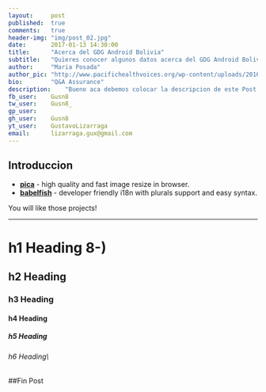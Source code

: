 ```yaml
---
layout:     post
published:  true
comments:   true
header-img: "img/post_02.jpg"
date:       2017-01-13 14:30:00
title:      "Acerca del GDG Android Bolivia"
subtitle:   "Quieres conocer algunos datos acerca del GDG Android Bolivia? Aca te los mostramos"
author:     "Maria Posada"
author_pic: "http://www.pacifichealthvoices.org/wp-content/uploads/2016/11/profile2.jpg"
bio:        "Q&A Assurance"
description:	"Bueno aca debemos colocar la descripcion de este Post en la etiqueta description"
fb_user:    Gusn8
tw_user:    Gusn8_
gp_user:    
gh_user:    Gusn8
yt_user:    GustavoLizarraga
email:      lizarraga.gux@gmail.com
---
```


 Introduccion
---
- __[pica](https://nodeca.github.io/pica/demo/)__ - high quality and fast image
  resize in browser.
- __[babelfish](https://github.com/nodeca/babelfish/)__ - developer friendly
  i18n with plurals support and easy syntax.

You will like those projects!

---

# h1 Heading 8-)
## h2 Heading
### h3 Heading
#### h4 Heading
##### h5 Heading
###### h6 Heading\


##Fin Post